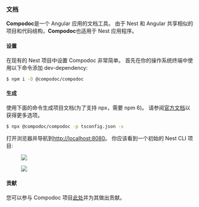 ### 文档

**Compodoc**是一个 Angular 应用的文档工具。
由于 Nest 和 Angular 共享相似的项目和代码结构，**Compodoc**也适用于 Nest 应用程序。

#### 设置

在现有的 Nest 项目中设置 Compodoc 非常简单。
首先在你的操作系统终端中使用以下命令添加 dev-dependency:

```bash
$ npm i -D @compodoc/compodoc
```

#### 生成

使用下面的命令生成项目文档(为了支持 npx，需要 npm 6)。
请参阅[官方文档](https://compodoc.app/guides/usage.html)以获得更多选项。

```bash
$ npx @compodoc/compodoc -p tsconfig.json -s
```

打开浏览器并导航到[http://localhost:8080](http://localhost:8080)。
你应该看到一个初始的 Nest CLI 项目:

<figure><img src="/assets/documentation-compodoc-1.jpg" /></figure>
<figure><img src="/assets/documentation-compodoc-2.jpg" /></figure>

#### 贡献

您可以参与 Compodoc 项目[此处](https://github.com/compodoc/compodoc)并为其做出贡献。
